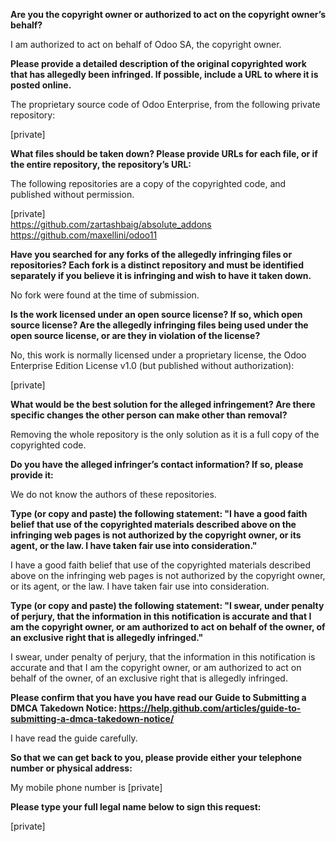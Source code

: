 **Are you the copyright owner or authorized to act on the copyright
owner’s behalf?**

I am authorized to act on behalf of Odoo SA, the copyright owner.

**Please provide a detailed description of the original copyrighted work
that has allegedly been infringed. If possible, include a URL to where
it is posted online.**

The proprietary source code of Odoo Enterprise, from the following
private repository:

[private]  

**What files should be taken down? Please provide URLs for each file, or
if the entire repository, the repository’s URL:**

The following repositories are a copy of the copyrighted code, and published
without permission.

[private]  
https://github.com/zartashbaig/absolute_addons
https://github.com/maxellini/odoo11

**Have you searched for any forks of the allegedly infringing files or
repositories? Each fork is a distinct repository and must be identified
separately if you believe it is infringing and wish to have it taken down.**

No fork were found at the time of submission.

**Is the work licensed under an open source license? If so, which open
source license? Are the allegedly infringing files being used under the
open source license, or are they in violation of the license?**

No, this work is normally licensed under a proprietary license, the Odoo
Enterprise Edition License v1.0 (but published without authorization):

[private]  

**What would be the best solution for the alleged infringement? Are
there specific changes the other person can make other than removal?**

Removing the whole repository is the only solution as it is a full copy of
the copyrighted code.

**Do you have the alleged infringer’s contact information? If so, please
provide it:**

We do not know the authors of these repositories.

**Type (or copy and paste) the following statement: "I have a good faith
belief that use of the copyrighted materials described above on the
infringing web pages is not authorized by the copyright owner, or its
agent, or the law. I have taken fair use into consideration."**

I have a good faith belief that use of the copyrighted materials
described above on the infringing web pages is not authorized by the
copyright owner, or its agent, or the law. I have taken fair use into
consideration.

**Type (or copy and paste) the following statement: "I swear, under
penalty of perjury, that the information in this notification is
accurate and that I am the copyright owner, or am authorized to act on
behalf of the owner, of an exclusive right that is allegedly infringed."**

I swear, under penalty of perjury, that the information in this
notification is accurate and that I am the copyright owner, or am
authorized to act on behalf of the owner, of an exclusive right that is
allegedly infringed.

**Please confirm that you have you have read our Guide to Submitting a
DMCA Takedown Notice:
https://help.github.com/articles/guide-to-submitting-a-dmca-takedown-notice/**

I have read the guide carefully.

**So that we can get back to you, please provide either your telephone
number or physical address:**

My mobile phone number is [private]  

**Please type your full legal name below to sign this request:**

[private]  
